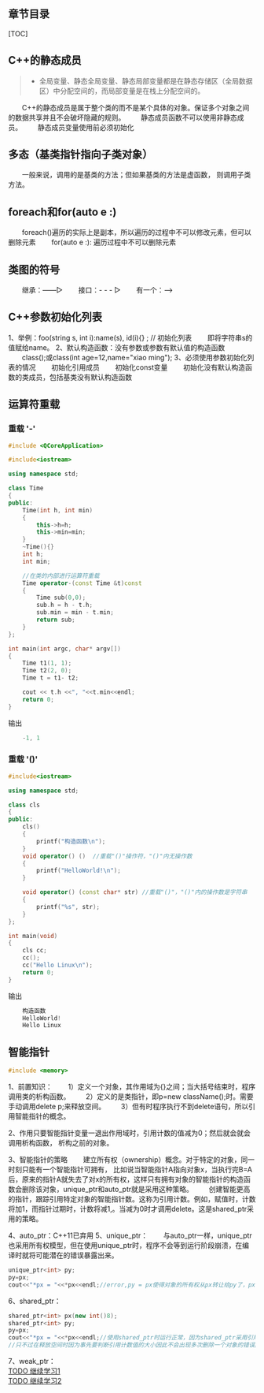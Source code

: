 ﻿
## 章节目录

[TOC]

## C++的静态成员

> * 全局变量、静态全局变量、静态局部变量都是在静态存储区（全局数据区）中分配空间的，而局部变量是在栈上分配空间的。

&emsp;&emsp;C++的静态成员是属于整个类的而不是某个具体的对象。保证多个对象之间的数据共享并且不会破坏隐藏的规则。
&emsp;&emsp;静态成员函数不可以使用非静态成员。
&emsp;&emsp;静态成员变量使用前必须初始化


## 多态（基类指针指向子类对象） 

&emsp;&emsp;一般来说，调用的是基类的方法；但如果基类的方法是虚函数， 则调用子类方法。

## foreach和for(auto e :)

&emsp;&emsp;foreach()遍历的实际上是副本，所以遍历的过程中不可以修改元素，但可以删除元素
&emsp;&emsp;for(auto e :): 遍历过程中不可以删除元素


## 类图的符号

　　继承：——▷
　　接口：- - - ▷
　　有一个：——>

## C++参数初始化列表

1、举例：foo(string s, int i):name(s), id(i){} ; // 初始化列表
　　即将字符串s的值赋给name。
2、默认构造函数：没有参数或参数有默认值的构造函数
　　class();或class(int age=12,name="xiao ming");
3、必须使用参数初始化列表的情况
　　初始化引用成员
　　初始化const变量
　　初始化没有默认构造函数的类成员，包括基类没有默认构造函数

## 运算符重载

### 重载 '-'

```cpp
#include <QCoreApplication>

#include<iostream>

using namespace std;

class Time
{
public:
    Time(int h, int min)
    {
        this->h=h;
        this->min=min;
    }
    ~Time(){}
    int h;
    int min;

    //在类的内部进行运算符重载
    Time operator-(const Time &t)const
    {
        Time sub(0,0);
        sub.h = h - t.h;
        sub.min = min - t.min;
        return sub;
    }
};

int main(int argc, char* argv[])
{
    Time t1(1, 1);
    Time t2(2, 0);
    Time t = t1- t2;

    cout << t.h <<", "<<t.min<<endl;
    return 0;
}
```

输出

```cpp
    -1, 1
```

### 重载 '()'

```cpp
#include<iostream>

using namespace std;

class cls
{
public:
    cls()
    {
        printf("构造函数\n");
    }
    void operator() ()  //重载"()"操作符，"()"内无操作数
    {
        printf("HelloWorld!\n");
    }

    void operator() (const char* str) //重载"()"，"()"内的操作数是字符串
    {
        printf("%s", str);
    }
};

int main(void)
{
    cls cc;
    cc();
    cc("Hello Linux\n");
    return 0;
}
```

输出

```cpp
    构造函数
    HelloWorld!
    Hello Linux
```

## 智能指针

```cpp
#include <memory>
```

1、前置知识：
　　1）定义一个对象，其作用域为{}之间；当大括号结束时，程序调用类的析构函数。
　　2）定义的是类指针，即p=new className();时。需要手动调用delete p;来释放空间。
　　3）但有时程序执行不到delete语句，所以引用智能指针的概念。

2、作用只要智能指针变量一退出作用域时，引用计数的值减为0；然后就会就会调用析构函数， 析构之前的对象。

3、智能指针的策略
　　建立所有权（ownership）概念。对于特定的对象，同一时刻只能有一个智能指针可拥有， 比如说当智能指针A指向对象x，当执行完B=A后，原来的指针A就失去了对x的所有权，这样只有拥有对象的智能指针的构造函数会删除该对象，unique_ptr和auto_ptr就是采用这种策略。
　　创建智能更高的指针，跟踪引用特定对象的智能指针数。这称为引用计数。例如，赋值时，计数将加1，而指针过期时，计数将减1,。当减为0时才调用delete。这是shared_ptr采用的策略。

4、auto_ptr：C++11已弃用
5、unique_ptr：
　　与auto_ptr一样，unique_ptr也采用所有权模型，但在使用unique_ptr时，程序不会等到运行阶段崩溃，在编译时就将可能潜在的错误暴露出来。
```cpp
unique_ptr<int> py;
py=px;
cout<<"*px = "<<*px<<endl;//error,py = px使得对象的所有权从px转让给py了，px已经变为空指针了。
```
6、shared_ptr：
```cpp
shared_ptr<int> px(new int()8);
shared_ptr<int> py;
py=px;
cout<<"*px = "<<*px<<endl;//使用shared_ptr时运行正常，因为shared_ptr采用引用计数，当执行完赋值语句py = px后，px和py都指向同一块内存，
//只不过在释放空间时因为事先要判断引用计数值的大小因此不会出现多次删除一个对象的错误。
```

7、weak_ptr：  
    [TODO 继续学习1](https://blog.csdn.net/hp_truth/article/details/40511617)  
    [TODO 继续学习2](https://mp.weixin.qq.com/s/fM9fM1UhLhFWHJyKhFyhrg)
